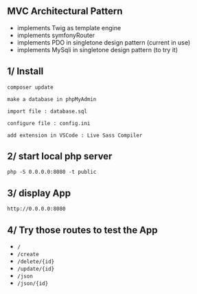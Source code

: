 ## MVC Architectural Pattern

- implements Twig as template engine
- implements symfonyRouter
- implements PDO in singletone design pattern (current in use)
- implements MySqli in singletone design pattern (to try it)

## 1/ Install

```
composer update
```

`make a database in phpMyAdmin`

`import file : database.sql`

`configure file : config.ini`

`add extension in VSCode : Live Sass Compiler`

## 2/ start local php server

 `php -S 0.0.0.0:8080 -t public`

## 3/ display App

`http://0.0.0.0:8080`

## 4/ Try those routes to test the App

- `/`
- `/create`
- `/delete/{id}`
- `/update/{id}`
- `/json`
- `/json/{id}`

 
